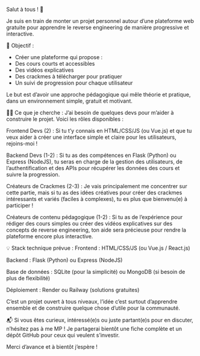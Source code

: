 Salut à tous ! 👋

Je suis en train de monter un projet personnel autour d’une plateforme web gratuite pour apprendre le reverse engineering de manière progressive et interactive.

🎯 Objectif :
- Créer une plateforme qui propose :
- Des cours courts et accessibles
- Des vidéos explicatives
- Des crackmes à télécharger pour pratiquer
- Un suivi de progression pour chaque utilisateur

Le but est d’avoir une approche pédagogique qui mêle théorie et pratique, dans un environnement simple, gratuit et motivant.

👨‍💻 Ce que je cherche :
J’ai besoin de quelques devs pour m’aider à construire le projet. Voici les rôles disponibles :

Frontend Devs (2) : Si tu t’y connais en HTML/CSS/JS (ou Vue.js) et que tu veux aider à créer une interface simple et claire pour les utilisateurs, rejoins-moi !

Backend Devs (1-2) : Si tu as des compétences en Flask (Python) ou Express (NodeJS), tu seras en charge de la gestion des utilisateurs, de l’authentification et des APIs pour récupérer les données des cours et suivre la progression.

Créateurs de Crackmes (2-3) : Je vais principalement me concentrer sur cette partie, mais si tu as des idées créatives pour créer des crackmes intéressants et variés (faciles à complexes), tu es plus que bienvenu(e) à participer !

Créateurs de contenu pédagogique (1-2) : Si tu as de l’expérience pour rédiger des cours simples ou créer des vidéos explicatives sur des concepts de reverse engineering, ton aide sera précieuse pour rendre la plateforme encore plus interactive.

💡 Stack technique prévue :
Frontend : HTML/CSS/JS (ou Vue.js / React.js)

Backend : Flask (Python) ou Express (NodeJS)

Base de données : SQLite (pour la simplicité) ou MongoDB (si besoin de plus de flexibilité)

Déploiement : Render ou Railway (solutions gratuites)

C’est un projet ouvert à tous niveaux, l’idée c’est surtout d’apprendre ensemble et de construire quelque chose d’utile pour la communauté.

📬 Si vous êtes curieux, intéressé(e)s ou juste partant(e)s pour en discuter, n’hésitez pas à me MP !
Je partagerai bientôt une fiche complète et un dépôt GitHub pour ceux qui veulent s’investir.

Merci d’avance et à bientôt j’espère !
